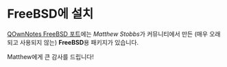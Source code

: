 # FreeBSD에 설치

[QOwnNotes FreeBSD 포트](https://svnweb.freebsd.org/ports/head/deskutils/qownnotes/)에는 *Matthew Stobbs*가 커뮤니티에서 만든 (매우 오래되고 사용되지 않는) **FreeBSD**용 패키지가 있습니다.

Matthew에게 큰 감사를 드립니다!

